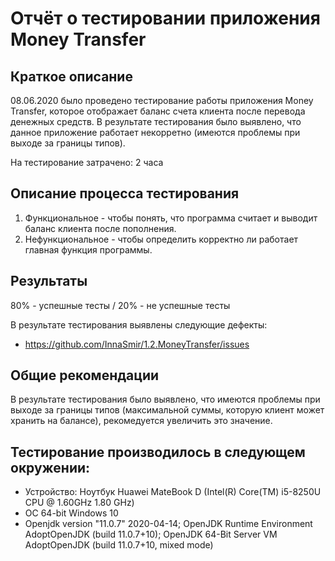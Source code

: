 # Отчёт о тестировании приложения Money Transfer

## Краткое описание

08.06.2020 было проведено тестирование работы приложения Money Transfer, которое отображает баланс счета клиента после перевода денежных средств. 
В результате тестирования было выявлено, что данное приложение работает некорретно (имеются проблемы при выходе за границы типов).


На тестирование затрачено: 2 часа

## Описание процесса тестирования

1. Функциональное - чтобы понять, что программа считает и выводит баланс клиента после пополнения.
2. Нефункциональное - чтобы определить корректно ли работает главная функция программы.

## Результаты

80% - успешные тесты / 20% - не успешные тесты

В результате тестирования выявлены следующие дефекты:
* https://github.com/InnaSmir/1.2.MoneyTransfer/issues

## Общие рекомендации
В результате тестирования было выявлено, что имеются проблемы при выходе за границы типов (максимальной суммы, которую клиент может хранить на балансе), рекомедуется увеличить это значение.

## Тестирование производилось в следующем окружении:
* Устройство: Ноутбук Huawei MateBook D (Intel(R) Core(TM) i5-8250U CPU @ 1.60GHz 1.80 GHz)
* OC 64-bit Windows 10
* Openjdk version "11.0.7" 2020-04-14; OpenJDK Runtime Environment AdoptOpenJDK (build
11.0.7+10); OpenJDK 64-Bit Server VM AdoptOpenJDK (build 11.0.7+10, mixed mode)
